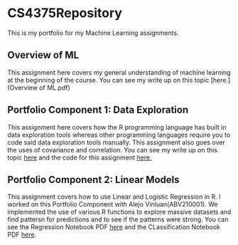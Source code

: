 # CS4375Repository
This is my portfolio for my Machine Learning assignments.

## Overview of ML

This assignment here covers my general understanding of machine learning at the beginning of the course.
You can see my write up on this topic [here.](Overview of ML.pdf)

## Portfolio Component 1: Data Exploration 

This assignment here covers how the R programming language has built in data exploration tools whereas other programming languages require you to code said data exploration tools manually. This assignment also goes over the uses of covariance and correlation. You can see my write up on this topic [here](CSMLComponent1.pdf) and the code for this assignment [here.](CSMLComp1.cpp)

## Portfolio Component 2: Linear Models

This assignment covers how to use Linear and Logistic Regression in R. I worked on this Portfolio Component with Alejo Vinluan(ABV210001). We implemented the use of various R functions to explore massive datasets and find pattersn for predictions and to see if the patterns were strong. You can see the Regression Notebook PDF [here](Regression.pdf) and the CLassification Notebook PDF [here](Classification.pdf).

